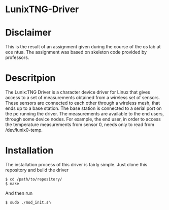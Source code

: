 # LunixTNG-Driver

# Disclaimer
This is the result of an assignment given during the course of the os 
lab at ece ntua. The assignment was based on skeleton code provided by professors.

# Descritpion
The Lunix:TNG Driver is a character device driver for Linux that gives access 
to a set of measurements obtained from a wireless set of sensors. These 
sensors are connected to each other through a wireless mesh, that ends up to a
base station. The base station is connected to a serial port on the pc running
the driver. The measurements are available to the end users, through some device
nodes. For example, the end user, in order to access the temperature measurements
from sensor 0, needs only to read from /dev/lunix0-temp.

# Installation
The installation process of this driver is fairly simple. Just clone this 
repository and build the driver 
```
$ cd /path/to/repository/
$ make
```
And then run 
```
$ sudo ./mod_init.sh
```
